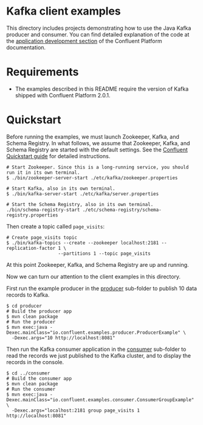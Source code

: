 # Kafka client examples

This directory includes projects demonstrating how to use the Java Kafka producer
and consumer. You can find detailed explanation of the code at the
[application development section](http://docs.confluent.io/3.2.0/app-development.html)
of the Confluent Platform documentation.


# Requirements

* The examples described in this README require the version of Kafka shipped with Confluent Platform 2.0.1.


# Quickstart

Before running the examples, we must launch Zookeeper, Kafka, and Schema Registry.
In what follows, we assume that Zookeeper, Kafka, and Schema Registry are started with the default settings.
See the [Confluent Quickstart guide](http://docs.confluent.io/2.0.1/quickstart.html) for detailed instructions.

```shell
# Start Zookeeper. Since this is a long-running service, you should run it in its own terminal.
$ ./bin/zookeeper-server-start ./etc/kafka/zookeeper.properties

# Start Kafka, also in its own terminal.
$ ./bin/kafka-server-start ./etc/kafka/server.properties

# Start the Schema Registry, also in its own terminal.
./bin/schema-registry-start ./etc/schema-registry/schema-registry.properties
```

Then create a topic called `page_visits`:

```shell
# Create page_visits topic
$ ./bin/kafka-topics --create --zookeeper localhost:2181 --replication-factor 1 \
                   --partitions 1 --topic page_visits
```

At this point Zookeeper, Kafka, and Schema Registry are up and running.

Now we can turn our attention to the client examples in this directory.

First run the example producer in the [producer](producer) sub-folder to publish 10 data records to Kafka.

```shell
$ cd producer
# Build the producer app
$ mvn clean package
# Run the producer
$ mvn exec:java -Dexec.mainClass="io.confluent.examples.producer.ProducerExample" \
  -Dexec.args="10 http://localhost:8081"
```

Then run the Kafka consumer application in the [consumer](consumer) sub-folder to read the records we just published
to the Kafka cluster, and to display the records in the console.

```shell
$ cd ../consumer
# Build the consumer app
$ mvn clean package
# Run the consumer
$ mvn exec:java -Dexec.mainClass="io.confluent.examples.consumer.ConsumerGroupExample" \
  -Dexec.args="localhost:2181 group page_visits 1 http://localhost:8081"
```
